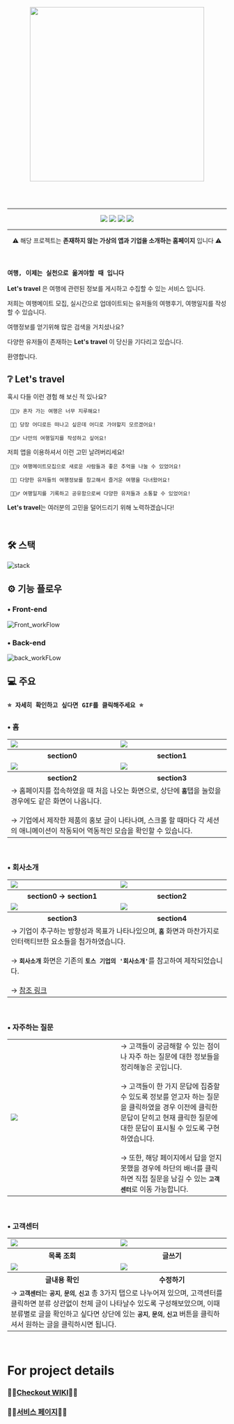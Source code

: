 <br><br>
<p align="center">
    <img width=400 src="https://github.com/psh0121/kukbi_frontendProject_self/assets/65241463/32231ad6-4b1c-49f5-8d51-cd05d283c5d0">
</p>
<br><br>

---
<p align="center">
<img src="https://img.shields.io/badge/Version-v 1.0.0-c86758?style=flat"> <img src="https://img.shields.io/badge/JAVA-v 18.0.2.1-blue?style=flat"> <img src="https://img.shields.io/badge/ORACLE-v%2011.2.0.2.0-F80000?style=flat"> <img src="https://img.shields.io/badge/Apache%20Tomcat-v%208.5-F8DC75?style=flat"> 
</p>

---

<p align="center">⚠️ 해당 프로젝트는 <b>존재하지 않는 가상의 앱과 기업을 소개하는 홈페이지</b> 입니다 ⚠️ </p>

<br>

### `여행, 이제는 실천으로 옮겨야할 때 입니다`

**Let's travel** 은 여행에 관련된 정보를 게시하고 수집할 수 있는 서비스 입니다.

저희는 여행메이트 모집, 실시간으로 업데이트되는 유저들의 여행후기, 여행일지를 작성할 수 있습니다.

여행정보를 얻기위해 많은 검색을 거치셨나요?

다양한 유저들이 존재하는 **Let's travel** 이 당신을 기다리고 있습니다.

환영합니다.

## ❔ Let's travel

혹시 다들 이런 경험 해 보신 적 있나요?

     🤦🏻‍♀️ 혼자 가는 여행은 너무 지루해요!

     🤦🏻 당장 어디로든 떠나고 싶은데 어디로 가야할지 모르겠어요!

     🤦🏻‍♂️ 나만의 여행일지를 작성하고 싶어요!

저희 앱을 이용하셔서 이런 고민 날려버리세요!

     🙋🏻‍♀️ 여행메이트모집으로 새로운 사람들과 좋은 추억을 나눌 수 있었어요!

     🙋🏻 다양한 유저들의 여행정보를 참고해서 즐거운 여행을 다녀왔어요!

     🙋🏻‍♂️ 여행일지를 기록하고 공유함으로써 다양한 유저들과 소통할 수 있었어요!

**Let's travel**는 여러분의 고민을 덜어드리기 위해 노력하겠습니다!

<br>

## 🛠 스택

![stack](https://github.com/psh0121/kukbi_project_self_use_jsp/assets/65241463/f1880ad2-abd8-4731-8743-667d0504f533)

## ⚙️ 기능 플로우

### • Front-end
![Front_workFlow](https://github.com/psh0121/kukbi_project_self_use_jsp/assets/65241463/f1543b70-7549-43fb-b80c-11a985b847f6)

### • Back-end
![back_workFLow](https://github.com/psh0121/kukbi_project_self_use_jsp/assets/65241463/48d464d2-c6de-42e1-a95f-f195fff4d153)

## 💻 주요

### ```⭐️ 자세히 확인하고 싶다면 GIF를 클릭해주세요 ⭐️```

### • 홈
<table>
     <tr>
          <td width="50%" ><img src="https://github.com/psh0121/kukbi_project_self_use_jsp/assets/65241463/3a8e9691-30c1-4997-b6f6-9e532658f185"></td>
          <td width="50%" ><img src="https://github.com/psh0121/kukbi_project_self_use_jsp/assets/65241463/a4553386-f828-4f73-b52e-761c10e69b65"></td>
     </tr>
     <tr>
          <th>section0</th>
          <th>section1</th>
     </tr>
     <tr>
          <td width="50%" ><img src="https://github.com/psh0121/kukbi_project_self_use_jsp/assets/65241463/c9f2a9bf-138e-4a23-9317-f050887087f6"></td>
          <td width="50%" ><img src="https://github.com/psh0121/kukbi_project_self_use_jsp/assets/65241463/2d5ba9b1-4693-4a63-b619-93a3fe51b2c2"></td>
     </tr>
     <tr>
          <th>section2</th>
          <th>section3</th>
     </tr>
     <tr>
          <td colspan="2">
               → 홈페이지를 접속하였을 때 처음 나오는 화면으로, 상단에 <code><b>홈</b></code>탭을 눌렀을 경우에도 같은 화면이 나옵니다. <br><br> → 기업에서 제작한 제품의 홍보 글이 나타나며, 스크롤 할 때마다 각 세션의 애니메이션이 작동되어 역동적인 모습을 확인할 수 있습니다.
          </td>
     </tr>
</table>
<br>

### • 회사소개
<table>
     <tr>
          <td width="50%" ><img src="https://github.com/psh0121/kukbi_project_self_use_jsp/assets/65241463/0a7ea2df-d6e5-4547-a130-b7ea57024acb"></td>
          <td width="50%" ><img src="https://github.com/psh0121/kukbi_project_self_use_jsp/assets/65241463/4c6c478c-fbf2-4ff0-9fbb-3c6d8bbeb5dc"></td>
     </tr>
     <tr>
          <th>section0 → section1</th>
          <th>section2</th>
     </tr>
     <tr>
          <td width="50%" ><img src="https://github.com/psh0121/kukbi_project_self_use_jsp/assets/65241463/039fd62d-6960-4c16-92a2-b099390300d7"></td>
          <td width="50%" ><img src="https://github.com/psh0121/kukbi_project_self_use_jsp/assets/65241463/e27a9dfb-202a-4e22-a57e-e825f4de964e"></td>
     </tr>
     <tr>
          <th>section3</th>
          <th>section4</th>
     </tr>
     <tr>
          <td colspan="2">
              → 기업이 추구하는 방향성과 목표가 나타나있으며, <code><b>홈</b></code> 화면과 마찬가지로 인터랙티브한 요소들을 첨가하였습니다. <br><br> → <code><b>회사소개</b></code> 화면은 기존의 <code><b>토스 기업의 '회사소개'</b></code>를 참고하여 제작되었습니다. <br><br> → <a href="https://toss.im/team">참조 링크</a>
          </td>
     </tr>
</table>
<br>

### • 자주하는 질문
<table>
     <tr>
          <td width="50%" ><img src="https://github.com/psh0121/kukbi_project_self_use_jsp/assets/65241463/ee48b4f9-a05d-4f73-9b7d-77732e74d256"></td>
          <td>
               → 고객들이 궁금해할 수 있는 점이나 자주 하는 질문에 대한 정보들을 정리해놓은 곳입니다. <br><br> → 고객들이 한 가지 문답에 집중할 수 있도록 정보를 얻고자 하는 질문을 클릭하였을 경우 이전에 클릭한 문답이 닫히고 현재 클릭한 질문에 대한 문답이 표시될 수 있도록 구현하였습니다. <br><br> → 또한, 해당 페이지에서 답을 얻지 못했을 경우에 하단의 배너를 클릭하면 직접 질문을 남길 수 있는 <code><b>고객센터</b></code>로 이동 가능합니다.
          </td>
     </tr>
</table>
<br>

### • 고객센터
<table>
     <tr>
          <td width="50%" ><img src="https://placehold.co/600x400"></td>
          <td width="50%" ><img src="https://placehold.co/600x400"></td>
     </tr>
     <tr>
          <th>목록 조회</th>
          <th>글쓰기</th>
     </tr>
     <tr>
          <td width="50%" ><img src="https://placehold.co/600x400"></td>
          <td width="50%" ><img src="https://placehold.co/600x400"></td>
     </tr>
     <tr>
          <th>글내용 확인</th>
          <th>수정하기</th>
     </tr>
     <tr>
          <td colspan="3">
              → <code><b>고객센터</b></code>는 <code><b>공지</b></code>, <code><b>문의</b></code>, <code><b>신고</b></code> 총 3가지 탭으로 나누어져 있으며, 고객센터를 클릭하면 분류 상관없이 천체 글이 나타날수 있도록 구성해보았으며, 이때 분류별로 글을 확인하고 싶다면 상단에 있는 <code><b>공지</b></code>, <code><b>문의</b></code>, <code><b>신고</b></code> 버튼을 클릭하셔서 원하는 글을 클릭하시면 됩니다.
          </td>
     </tr>
</table>
<br>

# For project details
### 🧚‍♀[Checkout WIKI](https://github.com/codestates/naganda-client/wiki)🧚‍♂
### 🧚‍♀[서비스 페이지](https://naganda.tk)🧚‍♂

<br/><br/><br/><br/>